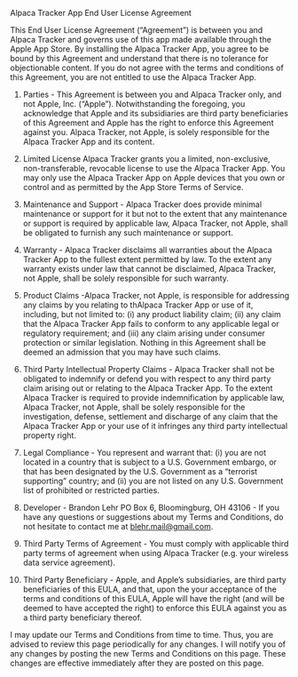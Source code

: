 
Alpaca Tracker App End User License Agreement

This End User License Agreement (“Agreement”) is between you and Alpaca Tracker and governs use of this app made available through the Apple App Store. By installing the Alpaca Tracker App, you agree to be bound by this Agreement and understand that there is no tolerance for objectionable content. If you do not agree with the terms and conditions of this Agreement, you are not entitled to use the Alpaca Tracker App.


1. Parties - This Agreement is between you and Alpaca Tracker only, and not Apple, Inc. (“Apple”). Notwithstanding the foregoing, you acknowledge that Apple and its subsidiaries are third party beneficiaries of this Agreement and Apple has the right to enforce this Agreement against you. Alpaca Tracker, not Apple, is solely responsible for the Alpaca Tracker App and its content.

2. Limited License Alpaca Tracker grants you a limited, non-exclusive, non-transferable, revocable license to use the Alpaca Tracker App. You may only use the Alpaca Tracker App on Apple devices that you own or control and as permitted by the App Store Terms of Service.

3. Maintenance and Support - Alpaca Tracker does provide minimal maintenance or support for it but not to the extent that any maintenance or support is required by applicable law, Alpaca Tracker, not Apple, shall be obligated to furnish any such maintenance or support.

4. Warranty - Alpaca Tracker disclaims all warranties about the Alpaca Tracker App to the fullest extent permitted by law. To the extent any warranty exists under law that cannot be disclaimed, Alpaca Tracker, not Apple, shall be solely responsible for such warranty.

5. Product Claims -Alpaca Tracker, not Apple, is responsible for addressing any claims by you relating to thAlpaca Tracker App or use of it, including, but not limited to: (i) any product liability claim; (ii) any claim that the Alpaca Tracker App fails to conform to any applicable legal or regulatory requirement; and (iii) any claim arising under consumer protection or similar legislation. Nothing in this Agreement shall be deemed an admission that you may have such claims.

6. Third Party Intellectual Property Claims - Alpaca Tracker shall not be obligated to indemnify or defend you with respect to any third party claim arising out or relating to the Alpaca Tracker App. To the extent Alpaca Tracker is required to provide indemnification by applicable law, Alpaca Tracker, not Apple, shall be solely responsible for the investigation, defense, settlement and discharge of any claim that the Alpaca Tracker App or your use of it infringes any third party intellectual property right.

7. Legal Compliance - You represent and warrant that: (i) you are not located in a country that is subject to a U.S. Government embargo, or that has been designated by the U.S. Government as a “terrorist supporting” country; and (ii) you are not listed on any U.S. Government list of prohibited or restricted parties.

8. Developer - Brandon Lehr PO Box 6, Bloomingburg, OH 43106 - If you have any questions or suggestions about my Terms and Conditions, do not hesitate to contact me at blehr.mail@gmail.com.

9. Third Party Terms of Agreement - You must comply with applicable third party terms of agreement when using Alpaca Tracker (e.g. your wireless data service agreement).

10. Third Party Beneficiary - Apple, and Apple’s subsidiaries, are third party beneficiaries of this EULA, and that, upon the your acceptance of the terms and conditions of this EULA, Apple will have the right (and will be deemed to have accepted the right) to enforce this EULA against you as a third party beneficiary thereof.

I may update our Terms and Conditions from time to time. Thus, you are advised to review this page periodically for any changes. I will notify you of any changes by posting the new Terms and Conditions on this page. These changes are effective immediately after they are posted on this page.
